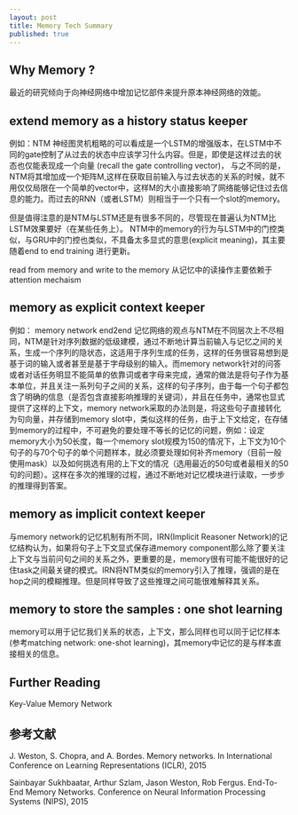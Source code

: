 ```yaml
---
layout: post
title: Memory Tech Summary
published: true
---
```


## Why Memory ?
最近的研究倾向于向神经网络中增加记忆部件来提升原本神经网络的效能。



## extend memory as a history status keeper 
例如：NTM
神经图灵机粗略的可以看成是一个LSTM的增强版本，在LSTM中不同的gate控制了从过去的状态中应该学习什么内容。但是，即使是这样过去的状态也仅能表现成一个向量 (recall the gate controlling vector)， 与之不同的是，NTM将其增加成一个矩阵M,这样在获取目前输入与过去状态的关系的时候，就不用仅仅局限在一个简单的vector中，这样M的大小直接影响了网络能够记住过去信息的能力。而过去的RNN（或者LSTM）则相当于一个只有一个slot的memory。

但是值得注意的是NTM与LSTM还是有很多不同的，尽管现在普遍认为NTM比LSTM效果要好（在某些任务上）。
NTM中的memory的行为与LSTM中的门控类似，与GRU中的门控也类似，不具备太多显式的意思(explicit meaning)，其主要随着end to end training 进行更新。

read from memory and write to the memory
从记忆中的读操作主要依赖于attention mechaism

## memory as explicit context keeper 
例如： memory network end2end
记忆网络的观点与NTM在不同层次上不尽相同，NTM是针对序列数据的低级建模，通过不断地计算当前输入与记忆之间的关系，生成一个序列的隐状态，这适用于序列生成的任务，这样的任务很容易想到是基于词的输入或者甚至是基于字母级别的输入。而memory network针对的问答或者对话任务明显不能简单的依靠词或者字母来完成，通常的做法是将句子作为基本单位，并且关注一系列句子之间的关系，这样的句子序列，由于每一个句子都包含了明确的信息（是否包含直接影响推理的关键词），并且在任务中，通常也显式提供了这样的上下文，memory network采取的办法则是，将这些句子直接转化为句向量，并存储到memory slot中，类似这样的任务，由于上下文给定，在存储到memory的过程中，不可避免的要处理不等长的记忆的问题，例如：设定memory大小为50长度，每一个memory slot规模为150的情况下，上下文为10个句子的与70个句子的单个问题样本，就必须要处理如何补齐memory（目前一般使用mask）以及如何挑选有用的上下文的情况（选用最近的50句或者最相关的50句的问题）。这样在多次的推理的过程，通过不断地对记忆模块进行读取，一步步的推理得到答案。


## memory as implicit context keeper
与memory network的记忆机制有所不同，IRN(Implicit Reasoner Network)的记忆结构认为，如果将句子上下文显式保存进memory component那么除了要关注上下文与当前问句之间的关系之外，更重要的是，memory很有可能不能很好的记住task之间最关键的模式。IRN将NTM类似的memory引入了推理，强调的是在hop之间的模糊推理。但是同样导致了这些推理之间可能很难解释其关系。



## memory to store the samples : one shot learning 
memory可以用于记忆我们关系的状态，上下文，那么同样也可以同于记忆样本(参考matching network: one-shot learning)，其memory中记忆的是与样本直接相关的信息。





## Further Reading

Key-Value Memory Network 

## 参考文献
J. Weston, S. Chopra, and A. Bordes. Memory networks. In International Conference on Learning Representations (ICLR), 2015

Sainbayar Sukhbaatar, Arthur Szlam, Jason Weston, Rob Fergus. End-To-End Memory Networks. Conference on Neural Information Processing Systems (NIPS), 2015

